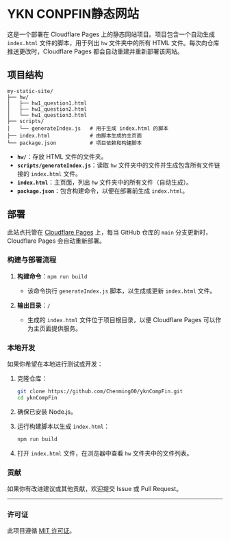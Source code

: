 # YKN CONPFIN静态网站

这是一个部署在 Cloudflare Pages 上的静态网站项目。项目包含一个自动生成 `index.html` 文件的脚本，用于列出 `hw` 文件夹中的所有 HTML 文件。每次向仓库推送更改时，Cloudflare Pages 都会自动重建并重新部署该网站。

## 项目结构

```
my-static-site/
├── hw/
│   ├── hw1_question1.html
│   ├── hw1_question2.html
│   └── hw1_question3.html
├── scripts/
│   └── generateIndex.js   # 用于生成 index.html 的脚本
├── index.html             # 由脚本生成的主页面
└── package.json           # 项目依赖和构建脚本
```

- **`hw/`**：存放 HTML 文件的文件夹。
- **`scripts/generateIndex.js`**：读取 `hw` 文件夹中的文件并生成包含所有文件链接的 `index.html` 文件。
- **`index.html`**：主页面，列出 `hw` 文件夹中的所有文件（自动生成）。
- **`package.json`**：包含构建命令，以便在部署前生成 `index.html`。

## 部署

此站点托管在 [Cloudflare Pages](https://pages.cloudflare.com/) 上，每当 GitHub 仓库的 `main` 分支更新时，Cloudflare Pages 会自动重新部署。

### 构建与部署流程

1. **构建命令**：`npm run build`
   - 该命令执行 `generateIndex.js` 脚本，以生成或更新 `index.html` 文件。

2. **输出目录**：`/`
   - 生成的 `index.html` 文件位于项目根目录，以便 Cloudflare Pages 可以作为主页面提供服务。

### 本地开发

如果你希望在本地进行测试或开发：

1. 克隆仓库：
   ```bash
   git clone https://github.com/Chenming00/yknCompFin.git
   cd yknCompFin
   ```

2. 确保已安装 Node.js。

3. 运行构建脚本以生成 `index.html`：
   ```bash
   npm run build
   ```

4. 打开 `index.html` 文件，在浏览器中查看 `hw` 文件夹中的文件列表。

### 贡献

如果你有改进建议或其他贡献，欢迎提交 Issue 或 Pull Request。

---

### 许可证

此项目遵循 [MIT 许可证](LICENSE)。
